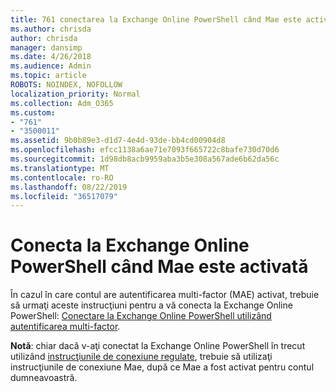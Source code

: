 ```yaml
---
title: 761 conectarea la Exchange Online PowerShell când Mae este activată
ms.author: chrisda
author: chrisda
manager: dansimp
ms.date: 4/26/2018
ms.audience: Admin
ms.topic: article
ROBOTS: NOINDEX, NOFOLLOW
localization_priority: Normal
ms.collection: Adm_O365
ms.custom:
- "761"
- "3500011"
ms.assetid: 9b0b89e3-d1d7-4e4d-93de-bb4cd00904d8
ms.openlocfilehash: efcc1138a6ae71e7093f665722c8bafe730d70d6
ms.sourcegitcommit: 1d98db8acb9959aba3b5e308a567ade6b62da56c
ms.translationtype: MT
ms.contentlocale: ro-RO
ms.lasthandoff: 08/22/2019
ms.locfileid: "36517079"
---
```

# <a name="connect-to-exchange-online-powershell-when-mfa-is-enabled"></a>Conecta la Exchange Online PowerShell când Mae este activată

În cazul în care contul are autentificarea multi-factor (MAE) activat, trebuie să urmaţi aceste instrucţiuni pentru a vă conecta la Exchange Online PowerShell: [Conectare la Exchange Online PowerShell utilizând autentificarea multi-factor](https://docs.microsoft.com/powershell/exchange/exchange-online/connect-to-exchange-online-powershell/mfa-connect-to-exchange-online-powershell).

**Notă**: chiar dacă v-aţi conectat la Exchange Online PowerShell în trecut utilizând [instrucţiunile de conexiune regulate](https://docs.microsoft.com/powershell/exchange/exchange-online/connect-to-exchange-online-powershell/connect-to-exchange-online-powershell), trebuie să utilizaţi instrucţiunile de conexiune Mae, după ce Mae a fost activat pentru contul dumneavoastră.
